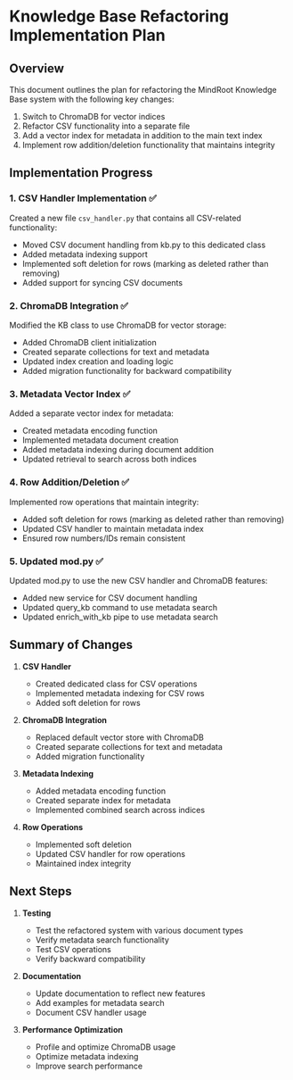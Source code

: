 # Knowledge Base Refactoring Implementation Plan

## Overview

This document outlines the plan for refactoring the MindRoot Knowledge Base system with the following key changes:

1. Switch to ChromaDB for vector indices
2. Refactor CSV functionality into a separate file
3. Add a vector index for metadata in addition to the main text index
4. Implement row addition/deletion functionality that maintains integrity

## Implementation Progress

### 1. CSV Handler Implementation ✅

Created a new file `csv_handler.py` that contains all CSV-related functionality:
- Moved CSV document handling from kb.py to this dedicated class
- Added metadata indexing support
- Implemented soft deletion for rows (marking as deleted rather than removing)
- Added support for syncing CSV documents

### 2. ChromaDB Integration ✅

Modified the KB class to use ChromaDB for vector storage:
- Added ChromaDB client initialization
- Created separate collections for text and metadata
- Updated index creation and loading logic
- Added migration functionality for backward compatibility

### 3. Metadata Vector Index ✅

Added a separate vector index for metadata:
- Created metadata encoding function
- Implemented metadata document creation
- Added metadata indexing during document addition
- Updated retrieval to search across both indices

### 4. Row Addition/Deletion ✅

Implemented row operations that maintain integrity:
- Added soft deletion for rows (marking as deleted rather than removing)
- Updated CSV handler to maintain metadata index
- Ensured row numbers/IDs remain consistent

### 5. Updated mod.py ✅

Updated mod.py to use the new CSV handler and ChromaDB features:
- Added new service for CSV document handling
- Updated query_kb command to use metadata search
- Updated enrich_with_kb pipe to use metadata search

## Summary of Changes

1. **CSV Handler**
   - Created dedicated class for CSV operations
   - Implemented metadata indexing for CSV rows
   - Added soft deletion for rows

2. **ChromaDB Integration**
   - Replaced default vector store with ChromaDB
   - Created separate collections for text and metadata
   - Added migration functionality

3. **Metadata Indexing**
   - Added metadata encoding function
   - Created separate index for metadata
   - Implemented combined search across indices

4. **Row Operations**
   - Implemented soft deletion
   - Updated CSV handler for row operations
   - Maintained index integrity

## Next Steps

1. **Testing**
   - Test the refactored system with various document types
   - Verify metadata search functionality
   - Test CSV operations
   - Verify backward compatibility

2. **Documentation**
   - Update documentation to reflect new features
   - Add examples for metadata search
   - Document CSV handler usage

3. **Performance Optimization**
   - Profile and optimize ChromaDB usage
   - Optimize metadata indexing
   - Improve search performance
